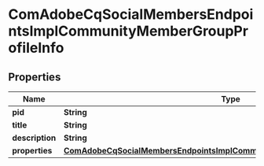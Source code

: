 

# ComAdobeCqSocialMembersEndpointsImplCommunityMemberGroupProfileInfo

## Properties

Name | Type | Description | Notes
------------ | ------------- | ------------- | -------------
**pid** | **String** |  |  [optional]
**title** | **String** |  |  [optional]
**description** | **String** |  |  [optional]
**properties** | [**ComAdobeCqSocialMembersEndpointsImplCommunityMemberGroupProfileProperties**](ComAdobeCqSocialMembersEndpointsImplCommunityMemberGroupProfileProperties.md) |  |  [optional]



